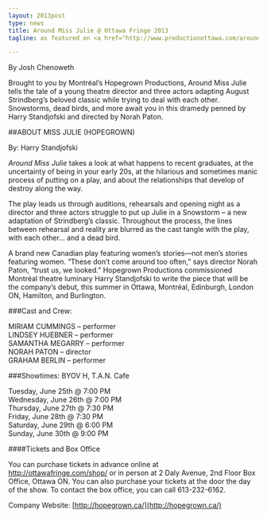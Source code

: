 ```yaml
---
layout: 2013post
type: news
title: Around Miss Julie @ Ottawa Fringe 2013
tagline: as featured on <a href="http://www.productionottawa.com/aroundmissjulie/">Production Ottawa</a>

---
```

By Josh Chenoweth

Brought to you by Montréal’s Hopegrown Productions, Around Miss Julie tells the tale of a young theatre director and three actors adapting August Strindberg’s beloved classic while trying to deal with each other. Snowstorms, dead birds, and more await you in this dramedy penned by Harry Standjofski and directed by Norah Paton.

##ABOUT MISS JULIE (HOPEGROWN)

By: Harry Standjofski

*Around Miss Julie* takes a look at what happens to recent graduates, at the uncertainty of being in your early 20s, at the hilarious and sometimes manic process of putting on a play, and about the relationships that develop of destroy along the way.

The play leads us through auditions, rehearsals and opening night as a director and three actors struggle to put up Julie in a Snowstorm – a new adaptation of Strindberg’s classic. Throughout the process, the lines between rehearsal and reality are blurred as the cast tangle with the play, with each other… and a dead bird.

A brand new Canadian play featuring women’s stories—not men’s stories featuring women. “These don’t come around too often,” says director Norah Paton, “trust us, we looked.”
Hopegrown Productions commissioned Montréal theatre luminary Harry Standjofski to write the piece that will be the company’s debut, this summer in Ottawa, Montréal, Edinburgh, London ON, Hamilton, and Burlington.

###Cast and Crew:

 MIRIAM CUMMINGS – performer  
 LINDSEY HUEBNER – performer  
 SAMANTHA MEGARRY – performer  
 NORAH PATON – director  
 GRAHAM BERLIN – performer  

###Showtimes: BYOV H, T.A.N. Cafe

Tuesday, June 25th @ 7:00 PM  
Wednesday, June 26th @ 7:00 PM  
Thursday, June 27th @ 7:30 PM  
Friday, June 28th @ 7:30 PM  
Saturday, June 29th @ 6:00 PM  
Sunday, June 30th @ 9:00 PM

####Tickets and Box Office

You can purchase tickets in advance online at http://ottawafringe.com/shop/ or in person at 2 Daly Avenue, 2nd Floor Box Office, Ottawa ON. You  can also purchase your tickets at the door the day of the show. To contact the box office, you can call 613-232-6162.

Company Website:  [http://hopegrown.ca/](http://hopegrown.ca/)
